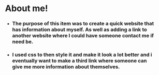 # About me!
* ### The purpose of this item was to create a quick website that has information about myself. As well as adding a link to another website where I could have someone contact me if need be.

* ### I used css to then style it and make it look a lot better and i eventually want to make a third link where someone can give me more information about themselves.
